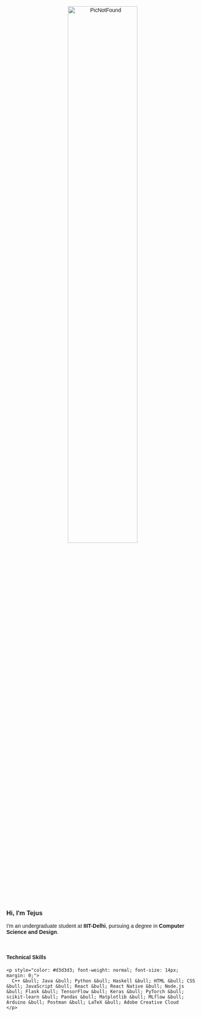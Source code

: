 <div style="font-family: Arial, sans-serif; max-width: 600px; margin: 0 auto;">

  <!-- Image centered -->
  <div style="text-align: center; margin-bottom: 20px;">
    <img 
      src="http://upload.wikimedia.org/wikipedia/commons/0/06/Green_character_pixel_art.png" 
      alt="PicNotFound" 
      style="width: 60%; height: auto; border-radius: 20px; display: inline-block;" 
    />
  </div>

  <!-- Text left aligned -->
  <div style="text-align: left;">
    <h3>Hi, I'm Tejus</h3>
    <p>
      I'm an undergraduate student at <strong>IIIT-Delhi</strong>, pursuing a degree in <strong>Computer Science and Design</strong>.
    </p>
    <br />
    <h4>Technical Skills</h4>

    <p style="color: #d3d3d3; font-weight: normal; font-size: 14px; margin: 0;">
      C++ &bull; Java &bull; Python &bull; Haskell &bull; HTML &bull; CSS &bull; JavaScript &bull; React &bull; React Native &bull; Node.js &bull; Flask &bull; TensorFlow &bull; Keras &bull; PyTorch &bull; scikit-learn &bull; Pandas &bull; Matplotlib &bull; MLflow &bull; Arduino &bull; Postman &bull; LaTeX &bull; Adobe Creative Cloud
    </p>
  </div>

</div>
